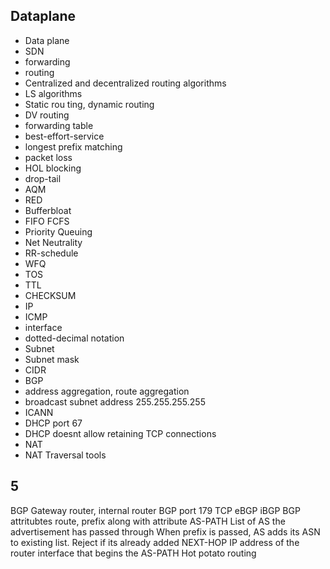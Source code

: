 
## Dataplane
- Data plane
- SDN
- forwarding
- routing
- Centralized and decentralized routing algorithms
- LS algorithms
- Static rou ting, dynamic routing
- DV routing
- forwarding table
- best-effort-service
- longest prefix matching
- packet loss
- HOL blocking
- drop-tail
- AQM
- RED 
- Bufferbloat
- FIFO FCFS
- Priority Queuing
- Net Neutrality
- RR-schedule
- WFQ
- TOS
- TTL
- CHECKSUM
- IP
- ICMP
- interface
- dotted-decimal notation
- Subnet
- Subnet mask
- CIDR 
- BGP 
- address aggregation, route aggregation
- broadcast subnet address 255.255.255.255
- ICANN 
- DHCP  port 67
- DHCP doesnt allow retaining TCP connections
- NAT 
- NAT Traversal tools

## 5
BGP
Gateway router, internal router
BGP port 179 TCP
eBGP
iBGP
BGP attritubtes
route, prefix along with attribute
AS-PATH
	List of AS the advertisement has passed through
	When prefix is passed, AS adds its ASN to existing list.
	Reject if its already added
NEXT-HOP
	IP address of the router interface that begins the AS-PATH
Hot potato routing
	